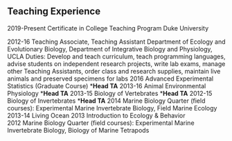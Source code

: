 ## Teaching Experience

2019-Present	Certificate in College Teaching Program
Duke University

2012-16	Teaching Associate, Teaching Assistant
Department of Ecology and Evolutionary Biology, Department of Integrative Biology and Physiology, UCLA
Duties: Develop and teach curriculum, teach programming languages, advise students on independent research projects, write lab exams, manage other Teaching Assistants, order class and research supplies, maintain live animals and preserved specimens for labs
2016		Advanced Experimental Statistics (Graduate Course) \*__Head TA__
2013-16	Animal Environmental Physiology \*__Head TA__
2013-15	Biology of Vertebrates \*__Head TA__
2012-15 	Biology of Invertebrates \*__Head TA__
2014		Marine Biology Quarter (field courses): Experimental Marine Invertebrate Biology, Field Marine Ecology  	
2013-14	Living Ocean
2013		Introduction to Ecology & Behavior  
2012		Marine Biology Quarter (field courses): Experimental Marine Invertebrate Biology, Biology of Marine Tetrapods
